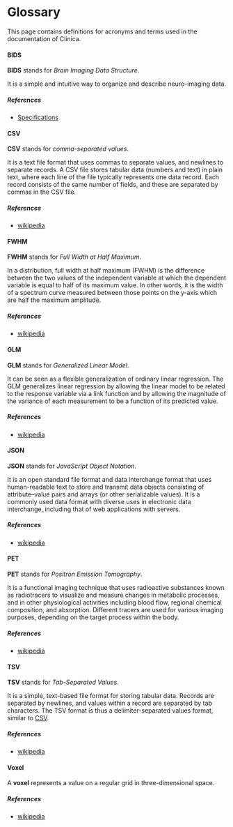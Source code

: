 # Glossary

This page contains definitions for acronyms and terms used in the documentation of Clinica.

#### BIDS

**BIDS** stands for *Brain Imaging Data Structure*.

It is a simple and intuitive way to organize and describe neuro-imaging data.

##### References

- [Specifications](https://bids-specification.readthedocs.io/en/stable/)

#### CSV

**CSV** stands for *comma-separated values*.

It is a text file format that uses commas to separate values, and newlines to separate records.
A CSV file stores tabular data (numbers and text) in plain text, where each line of the file
typically represents one data record.
Each record consists of the same number of fields, and these are separated by commas in the CSV file.

##### References

- [wikipedia](https://en.wikipedia.org/wiki/Comma-separated_values)

#### FWHM

**FWHM** stands for *Full Width at Half Maximum*.

In a distribution, full width at half maximum (FWHM) is the difference between the two values of the independent
variable at which the dependent variable is equal to half of its maximum value. In other words, it is the width of a
spectrum curve measured between those points on the y-axis which are half the maximum amplitude. 

##### References

- [wikipedia](https://en.wikipedia.org/wiki/Full_width_at_half_maximum)


#### GLM

**GLM** stands for *Generalized Linear Model*.

It can be seen as a flexible generalization of ordinary linear regression.
The GLM generalizes linear regression by allowing the linear model to be related to the response
variable via a link function and by allowing the magnitude of the variance of each measurement
to be a function of its predicted value.

##### References

- [wikipedia](https://en.wikipedia.org/wiki/Generalized_linear_model)

#### JSON

**JSON** stands for *JavaScript Object Notation*.

It is an open standard file format and data interchange format that uses human-readable text to store
and transmit data objects consisting of attribute–value pairs and arrays (or other serializable values).
It is a commonly used data format with diverse uses in electronic data interchange, including that of web applications with servers.

##### References

- [wikipedia](https://en.wikipedia.org/wiki/JSON)

#### PET

**PET** stands for *Positron Emission Tomography*.

It is a functional imaging technique that uses radioactive substances known as radiotracers to
visualize and measure changes in metabolic processes, and in other physiological activities including
blood flow, regional chemical composition, and absorption.
Different tracers are used for various imaging purposes, depending on the target process within the body.

##### References

- [wikipedia](https://en.wikipedia.org/wiki/Positron_emission_tomography)

#### TSV

**TSV** stands for *Tab-Separated Values*.

It is a simple, text-based file format for storing tabular data.
Records are separated by newlines, and values within a record are separated by tab characters.
The TSV format is thus a delimiter-separated values format, similar to [CSV](#csv).

##### References

- [wikipedia](https://en.wikipedia.org/wiki/Tab-separated_values)

#### Voxel

A **voxel** represents a value on a regular grid in three-dimensional space.

##### References

- [wikipedia](https://en.wikipedia.org/wiki/Voxel)
